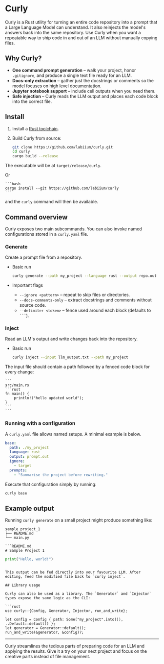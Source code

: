 # Curly

Curly is a Rust utility for turning an entire code repository into a prompt that a Large Language Model can understand. It also reinjects the model's answers back into the same repository. Use Curly when you want a repeatable way to ship code in and out of an LLM without manually copying files.

## Why Curly?

- **One command prompt generation** – walk your project, honor `.gitignore`, and produce a single text file ready for an LLM.
- **Docs‐only extraction** – gather just the docstrings or comments so the model focuses on high level documentation.
- **Jupyter notebook support** – include cell outputs when you need them.
- **Safe injection** – Curly reads the LLM output and places each code block into the correct file.

## Install

1. Install a [Rust toolchain](https://www.rust-lang.org/tools/install).
2. Build Curly from source:

    ```bash
    git clone https://github.com/labiium/curly.git
    cd curly
    cargo build --release
    ```

The executable will be at `target/release/curly`.

Or

    ```bash
    cargo install --git https://github.com/labiium/curly
    ```
and the `curly` command will then be available.

## Command overview

Curly exposes two main subcommands. You can also invoke named configurations stored in a `curly.yaml` file.

### Generate

Create a prompt file from a repository.

- Basic run

    ```bash
    curly generate --path my_project --language rust --output repo.out
    ```

- Important flags
    - `--ignore <pattern>` – repeat to skip files or directories.
    - `--docs-comments-only` – extract docstrings and comments without source code.
    - `--delimiter <token>` – fence used around each block (defaults to ```` ``` ````).

### Inject

Read an LLM's output and write changes back into the repository.

- Basic run

    ```bash
    curly inject --input llm_output.txt --path my_project
    ```

The input file should contain a path followed by a fenced code block for every change:

    ```
    src/main.rs
    ```rust
    fn main() {
        println!("hello updated world");
    }
    ```
    ```

### Running with a configuration

A `curly.yaml` file allows named setups. A minimal example is below.

```yaml
base:
  path: ./my_project
  language: rust
  output: prompt.out
  ignore:
    - target
  prompts:
    - "Summarise the project before rewriting."
```

Execute that configuration simply by running:

```bash
curly base
```

## Example output

Running `curly generate` on a small project might produce something like:

```text
sample_project_1
├── README.md
└── main.py

```README.md
# Sample Project 1
```

```main.py
print("Hello, world!")
```
```

This output can be fed directly into your favourite LLM. After editing, feed the modified file back to `curly inject`.

## Library usage

Curly can also be used as a library. The `Generator` and `Injector` types expose the same logic as the CLI:

```rust
use curly::{Config, Generator, Injector, run_and_write};

let config = Config { path: Some("my_project".into()), ..Default::default() };
let generator = Generator::default();
run_and_write(&generator, &config)?;
```

---

Curly streamlines the tedious parts of preparing code for an LLM and applying the results. Give it a try on your next project and focus on the creative parts instead of file management.
